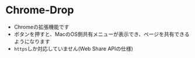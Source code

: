 # Chrome-Drop

- Chromeの拡張機能です
- ボタンを押すと、MacのOS側共有メニューが表示でき、ページを共有できるようになります
- ```https```しか対応していません(Web Share APIの仕様)
